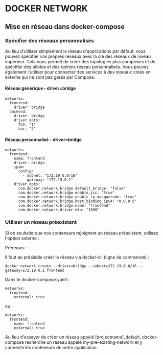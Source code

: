 # DOCKER NETWORK
## Mise en réseau dans docker-compose

### Spécifier des réseaux personnalisés

Au lieu d'utiliser simplement le réseau d'applications par défaut, vous pouvez spécifier vos propres réseaux avec la clé des réseaux de niveau supérieur. Cela vous permet de créer des topologies plus complexes et de spécifier des pilotes et des options réseau personnalisés. Vous pouvez également l'utiliser pour connecter des services à des réseaux créés en externe qui ne sont pas gérés par Compose.

#### Réseau générique - driver=bridge
```
networks:
  frontend:
    driver: bridge
  backend:
    driver: bridge
    driver_opts:
      foo: "1"
      bar: "2"
```

#### Réseau personnalisé - driver=bridge
```
networks:
  frontend:
    name: frontend
    driver: bridge
    ipam:
      config:
        - subnet: "172.19.0.0/16"
          gateway: "172.19.0.1"
    driver_opts:
      com.docker.network.bridge.default_bridge: "false"
      com.docker.network.bridge.enable_icc: "true"	  
      com.docker.network.bridge.enable_ip_masquerade: "true"
      com.docker.network.bridge.host_binding_ipv4: "0.0.0.0"
      com.docker.network.bridge.name: "frontend"
      com.docker.network.driver.mtu: "1500"
```

### Utiliser un réseau préexistant

Si on souhaite que nos conteneurs rejoignent un réseau préexistant, utilisez l'option externe :

Prérequis :

Il faut au préalable créer le réseau via docker-cli (ligne de commande) :
```
docker network create --driver=bridge --subnet=172.19.0.0/16 --gateway=172.19.0.1 frontend
```

Dans le docker-compose.yaml :

```
networks: 
  frontend: 
    external: true
```

ou :

```
networks:
  frontend:
    name: frontend
    external: true
```

Au lieu d'essayer de créer un réseau appelé [projectname]_default, docker-compose recherche un réseau appelé my-pre-existing-network et y connecte les conteneurs de notre application.